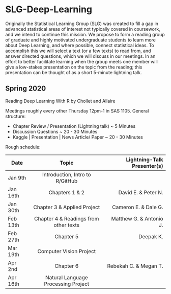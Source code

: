 # SLG-Deep-Learning

Originally the Statistical Learning Group (SLG) was created to fill a gap in advanced statistical areas of interest not typically covered in coursework, and we intend to continue this mission. We propose to form a reading group of graduate and highly motivated undergraduate students to learn more about Deep Learning, and where possible, connect statistical ideas. To accomplish this we will select a text (or a few texts) to read from, and answer directed questions, which we will discuss in our meetings. In an effort to better facilitate learning when the group meets one member will give a low-stakes presentation on the topic from the reading; this presentation can be thought of as a short 5-minute lightning talk. 


## Spring 2020  

Reading Deep Learning With R by Chollet and Allaire

Meetings roughly every other Thursday 12pm-1 in SAS 1105.  General structure:  

- Chapter Review / Presentation (Lightning talk) ~ 5 Minutes  
- Discussion Questions ~ 20 - 30 Minutes  
- Kaggle | Presentation | News Article/ Paper ~ 20 - 30 Minutes  

Rough schedule:  

| Date      | Topic                                 | Lightning-Talk Presenter(s)  |
| ----------|:-------------------------------------:| ----------------------------:|
| Jan 9th   | Introduction, Intro to R/GitHub       |                              |
| Jan 16th  | Chapters 1 & 2                        | David E.   & Peter N.        |
| Jan 30th  | Chapter 3 & Applied Project           | Cameron E. & Dale G.         |
| Feb 13th  | Chapter 4 & Readings from other texts | Matthew G. & Antonio J.      |
| Feb 27th  | Chapter 5                             | Deepak K.                    |
| Mar 19th  | Computer Vision Project               | 
| Apr 2nd   | Chapter 6                             | Rebekah C. & Megan T.        |
| Apr 16th  | Natural Language Processing Project   |                  


